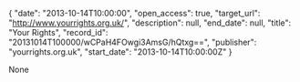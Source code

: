 {
  "date": "2013-10-14T10:00:00", 
  "open_access": true, 
  "target_url": "http://www.yourrights.org.uk/", 
  "description": null, 
  "end_date": null, 
  "title": "Your Rights", 
  "record_id": "20131014T100000/wCPaH4FOwgi3AmsG/hQtxg==", 
  "publisher": "yourrights.org.uk", 
  "start_date": "2013-10-14T10:00:00Z"
}

None